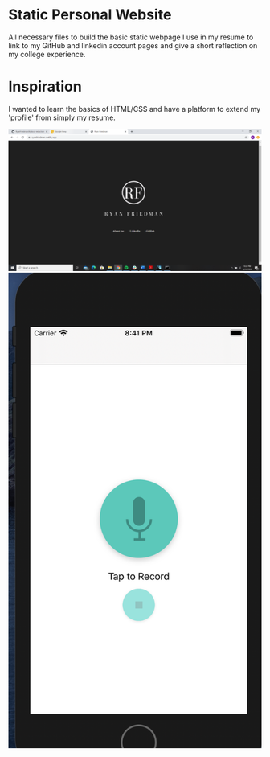 # Static Personal Website

All necessary files to build the basic static webpage I use in my resume to link to my GitHub and linkedin account pages and give a short reflection on my college experience.

# Inspiration

I wanted to learn the basics of HTML/CSS and have a platform to extend my 'profile' from simply my resume.

![record screen](https://github.com/RyanFriedman36/Static-Personal-Site/blob/master/static%20home.png)
![record screen](https://github.com/RyanFriedman36/Voice-Modifier/blob/master/record%20screen.png)

